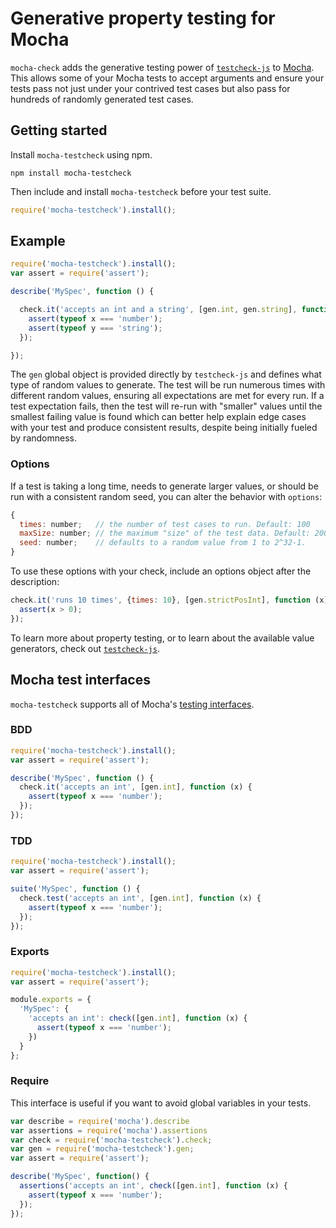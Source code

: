 Generative property testing for Mocha
=====================================

`mocha-check` adds the generative testing power of [`testcheck-js`](https://github.com/leebyron/testcheck-js)
to [Mocha](http://visionmedia.github.io/mocha/). This allows some of your Mocha tests
to accept arguments and ensure your tests pass not just under your contrived
test cases but also pass for hundreds of randomly generated test cases.


Getting started
---------------

Install `mocha-testcheck` using npm.

```shell
npm install mocha-testcheck
```

Then include and install `mocha-testcheck` before your test suite.

```javascript
require('mocha-testcheck').install();
```


Example
-------

```javascript
require('mocha-testcheck').install();
var assert = require('assert');

describe('MySpec', function () {

  check.it('accepts an int and a string', [gen.int, gen.string], function (x, y) {
    assert(typeof x === 'number');
    assert(typeof y === 'string');
  });

});
```

The `gen` global object is provided directly by `testcheck-js` and defines what
type of random values to generate. The test will be run numerous times with
different random values, ensuring all expectations are met for every run. If a
test expectation fails, then the test will re-run with "smaller" values until
the smallest failing value is found which can better help explain edge cases
with your test and produce consistent results, despite being initially fueled
by randomness.

### Options

If a test is taking a long time, needs to generate larger values, or should be
run with a consistent random seed, you can alter the behavior with `options`:

```js
{
  times: number;   // the number of test cases to run. Default: 100
  maxSize: number; // the maximum "size" of the test data. Default: 200
  seed: number;    // defaults to a random value from 1 to 2^32-1.
}
```

To use these options with your check, include an options object after
the description:

```js
check.it('runs 10 times', {times: 10}, [gen.strictPosInt], function (x) {
  assert(x > 0);
});
```

To learn more about property testing, or to learn about the available value
generators, check out [`testcheck-js`](https://github.com/leebyron/testcheck-js).


Mocha test interfaces
---------------------

`mocha-testcheck` supports all of Mocha's [testing interfaces](http://visionmedia.github.io/mocha/#interfaces).

### BDD

```javascript
require('mocha-testcheck').install();
var assert = require('assert');

describe('MySpec', function () {
  check.it('accepts an int', [gen.int], function (x) {
    assert(typeof x === 'number');
  });
});
```

### TDD

```javascript
require('mocha-testcheck').install();
var assert = require('assert');

suite('MySpec', function () {
  check.test('accepts an int', [gen.int], function (x) {
    assert(typeof x === 'number');
  });
});
```

### Exports

```javascript
require('mocha-testcheck').install();
var assert = require('assert');

module.exports = {
  'MySpec': {
    'accepts an int': check([gen.int], function (x) {
      assert(typeof x === 'number');
    })
  }
};
```

### Require

This interface is useful if you want to avoid global variables in your tests.

```javascript
var describe = require('mocha').describe
var assertions = require('mocha').assertions
var check = require('mocha-testcheck').check;
var gen = require('mocha-testcheck').gen;
var assert = require('assert');

describe('MySpec', function() {
  assertions('accepts an int', check([gen.int], function (x) {
    assert(typeof x === 'number');
  });
});
```
